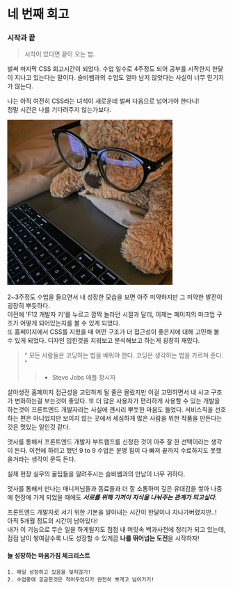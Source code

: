 # 네 번째 회고

### 시작과 끝

> 시작이 있다면 끝이 오는 법.

벌써 마지막 CSS 회고시간이 되었다. 수업 일수로 4주정도 되어 공부를 시작한지 한달이 지나고 있는다는 말이다.
슬비쌤과의 수업도 얼마 남지 않앗다는 사실이 너무 믿기지가 않는다.

나는 아직 여전히 CSS라는 녀석이 새로운데 벌써 다음으로 넘어가야 한다니!<br>
정말 시간은 나를 기다려주지 않는가보다.

![집중만이 성장이다](./src/assets/profiles/img/weaf12awf23e.jpg)

2~3주정도 수업을 들으면서 내 성장한 모습을 보면 아주 미약하지만 그 미약한 발전이 굉장히 뿌듯하다.<br>
이전에 'F12 개발자 키'를 누르고 깜짝 놀라던 시절과 달리, 이제는 페이지의 마크업 구조가 어떻게 되어있는지를 볼 수 있게 되었다.<br>
또 홈페이지에서 CSS를 지웠을 때 어떤 구조가 더 접근성이 좋은지에 대해 고민해 볼 수 있게 되었다. 디자인 입힌것을 지워보고 분석해보고 하는게 굉장히 재밌다.

> “ 모든 사람들은 코딩하는 법을 배워야 한다. 코딩은 생각하는 법을 가르쳐 준다. ”<br>
>
> > - Steve Jobs 애플 창시자

살아생전 홈페이지 접근성을 고민하게 될 줄은 몰랐지만 이걸 고민하면서 내 사고 구조가 변화하는걸 보는것이 좋았다. 또 더 많은 사용자가 편리하게 사용할 수 있는 개발을 하는것이 프론트엔드 개발자라는 사실에 괜시리 뿌듯한 마음도 들었다. 서비스직을 선호하는 편은 아니었지만 보이지 않는 곳에서 세심하게 많은 사람을 위한 작품을 만든다는것은 멋있는 일인것 같다.

멋사를 통해서 프론트엔드 개발자 부트캠프를 신청한 것이 아주 잘 한 선택이라는 생각이 든다.
이전에 하려고 했던 9 to 9 수업은 분명 힘이 다 빠져 끝까지 수료하지도 못했을거라는 생각이 문득 든다.

실제 현장 실무의 꿀팁들을 알려주시는 슬비쌤과의 만남이 너무 귀하다.

멋사를 통해서 만나는 매니저님들과 동료들과 더 잘 소통하며 깊은 유대감을 쌓아 나중에 현장에 가게 되었을 때에도 **_서로를 위해 기꺼이 지식을 나눠주는 관계가 되고싶다._**

프론트엔드 개발자로 서기 위한 기본을 알아내는 시간이 한달이나 지나가버렸지만..!<br> 아직 5개월 정도의 시간이 남아있다!<br>
내가 이 기능으로 무슨 일을 하게될지도 점점 내 머릿속 백과사전에 정리가 되고 있는데, 점점 날이 쌓여갈수록 나도 성장할 수 있게끔 **나를 뛰어넘는 도전**을 시작하자!

#### 늘 성장하는 마음가짐 체크리스트

```
1. 매일 성장하고 있음을 잊지않기!
2. 수업중에 궁금한것은 적어두었다가 완전히 뽀개고 넘어가기!
```
